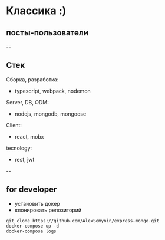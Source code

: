 # Классика :)
## посты-пользователи
--

## Стек

Сборка, разработка:
- typescript, webpack, nodemon

Server, DB, ODM:
- nodejs, mongodb, mongoose

Client:
- react, mobx

tecnology:
- rest, jwt

--

## for developer
- установить докер
- клонировать репозиторий
```
git clone https://github.com/AlexSemynin/express-mongo.git
docker-compose up -d
docker-compose logs
```
